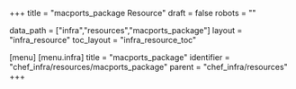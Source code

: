 +++
title = "macports_package Resource"
draft = false
robots = ""

data_path = ["infra","resources","macports_package"]
layout = "infra_resource"
toc_layout = "infra_resource_toc"

[menu]
  [menu.infra]
    title = "macports_package"
    identifier = "chef_infra/resources/macports_package"
    parent = "chef_infra/resources"
+++

<!-- The contents of this page are automatically generated from the macports_package.yaml file in the data/infra/resources directory. -->
<!-- To suggest a change, edit the https://github.com/chef/chef/blob/main/lib/chef/resource/macports_package.rb file and submit a pull request to the https://github.com/chef/chef repository. -->
<!-- markdownlint-disable-file -->
